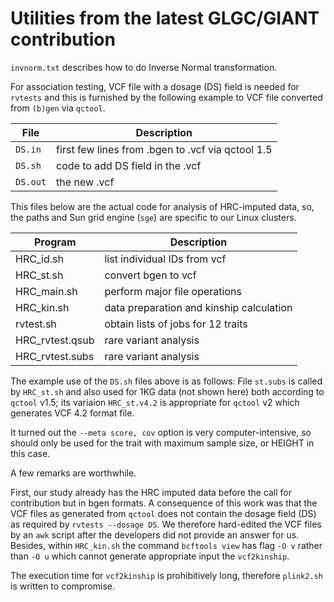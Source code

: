 # Utilities from the latest GLGC/GIANT contribution

`invnorm.txt` describes how to do Inverse Normal transformation.

For association testing, VCF file with a dosage (DS) field is needed for `rvtests` and this is furnished by the following example to VCF file converted from `(b)gen`  via `qctool`.

File    | Description 
--------|------------
`DS.in` | first few lines from .bgen to .vcf via qctool 1.5
`DS.sh` | code to add DS field in the .vcf
`DS.out`| the new .vcf

This files below are the actual code for analysis of HRC-imputed data, so, the paths and Sun grid engine (`sge`)  are specific to our Linux clusters.

Program  | Description
----------|--------------------------------------
HRC_id.sh | list individual IDs from vcf
HRC_st.sh | convert bgen to vcf
HRC_main.sh | perform major file operations
HRC_kin.sh | data preparation and kinship calculation
rvtest.sh | obtain lists of jobs for 12 traits
HRC_rvtest.qsub | rare variant analysis
HRC_rvtest.subs | rare variant analysis

The example use of the `DS.sh` files above is as follows: File `st.subs` is called by `HRC_st.sh` and also used for 1KG data (not shown here) both according to `qctool` v1.5; its variaion `HRC_st.v4.2` is appropriate for `qctool` v2 which generates VCF 4.2 format file.

It turned out the `--meta score, cov` option is very computer-intensive, so should only be used for the trait with maximum sample size, or HEIGHT in this case.

A few remarks are worthwhile.

First, our study already has the HRC imputed data before the call for contribution but in bgen formats. A consequence of this work was that the VCF files as generated from `qctool` does not contain the dosage field (DS) as required by `rvtests --dosage DS`. We therefore hard-edited the VCF files by an `awk` script after the developers did not provide an answer for us. Besides, within `HRC_kin.sh` the command `bcftools view` has flag `-O v` rather than `-O u` which cannot generate appropriate input the `vcf2kinship`.

The execution time for `vcf2kinship` is prohibitively long, therefore `plink2.sh` is written to compromise.

